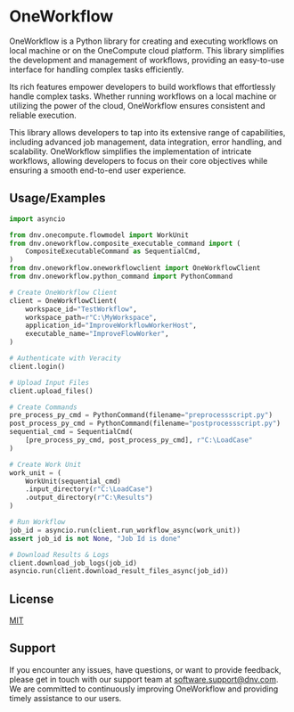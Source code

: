 # OneWorkflow

OneWorkflow is a Python library for creating and executing workflows on local machine or on the OneCompute cloud platform. This library simplifies the development and management of workflows, providing an easy-to-use interface for handling complex tasks efficiently.

Its rich features empower developers to build workflows that effortlessly handle complex tasks. Whether running workflows on a local machine or utilizing the power of the cloud, OneWorkflow ensures consistent and reliable execution.

This library allows developers to tap into its extensive range of capabilities, including advanced job management, data integration, error handling, and scalability. OneWorkflow simplifies the implementation of intricate workflows, allowing developers to focus on their core objectives while ensuring a smooth end-to-end user experience.

## Usage/Examples

```python
import asyncio

from dnv.onecompute.flowmodel import WorkUnit
from dnv.oneworkflow.composite_executable_command import (
    CompositeExecutableCommand as SequentialCmd,
)
from dnv.oneworkflow.oneworkflowclient import OneWorkflowClient
from dnv.oneworkflow.python_command import PythonCommand

# Create OneWorkflow Client
client = OneWorkflowClient(
    workspace_id="TestWorkflow",
    workspace_path=r"C:\MyWorkspace",
    application_id="ImproveWorkflowWorkerHost",
    executable_name="ImproveFlowWorker",
)

# Authenticate with Veracity
client.login()

# Upload Input Files
client.upload_files()

# Create Commands
pre_process_py_cmd = PythonCommand(filename="preprocessscript.py")
post_process_py_cmd = PythonCommand(filename="postprocessscript.py")
sequential_cmd = SequentialCmd(
    [pre_process_py_cmd, post_process_py_cmd], r"C:\LoadCase"
)

# Create Work Unit
work_unit = (
    WorkUnit(sequential_cmd)
    .input_directory(r"C:\LoadCase")
    .output_directory(r"C:\Results")
)

# Run Workflow
job_id = asyncio.run(client.run_workflow_async(work_unit))
assert job_id is not None, "Job Id is done"

# Download Results & Logs
client.download_job_logs(job_id)
asyncio.run(client.download_result_files_async(job_id))
```

## License

[MIT](https://choosealicense.com/licenses/mit/)

## Support

If you encounter any issues, have questions, or want to provide feedback, please get in touch with our support team at software.support@dnv.com. We are committed to continuously improving OneWorkflow and providing timely assistance to our users.

